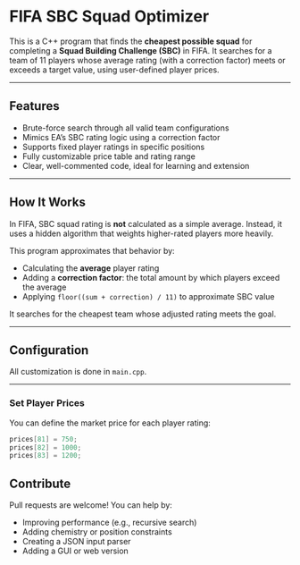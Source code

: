 # FIFA SBC Squad Optimizer

This is a C++ program that finds the **cheapest possible squad** for completing a **Squad Building Challenge (SBC)** in FIFA. It searches for a team of 11 players whose average rating (with a correction factor) meets or exceeds a target value, using user-defined player prices.

---

## Features

- Brute-force search through all valid team configurations
- Mimics EA’s SBC rating logic using a correction factor
- Supports fixed player ratings in specific positions
- Fully customizable price table and rating range
- Clear, well-commented code, ideal for learning and extension

---

## How It Works

In FIFA, SBC squad rating is **not** calculated as a simple average. Instead, it uses a hidden algorithm that weights higher-rated players more heavily.

This program approximates that behavior by:
- Calculating the **average** player rating
- Adding a **correction factor**: the total amount by which players exceed the average
- Applying `floor((sum + correction) / 11)` to approximate SBC value

It searches for the cheapest team whose adjusted rating meets the goal.

---

## Configuration

All customization is done in `main.cpp`.

---

### Set Player Prices

You can define the market price for each player rating:

```cpp
prices[81] = 750;
prices[82] = 1000;
prices[83] = 1200;
```

## Contribute

Pull requests are welcome! You can help by:

- Improving performance (e.g., recursive search)
- Adding chemistry or position constraints
- Creating a JSON input parser
- Adding a GUI or web version
